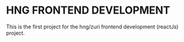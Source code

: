 # HNG FRONTEND DEVELOPMENT

This is the first project for the hng/zuri frontend development (reactJs) project.
